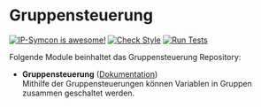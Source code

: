 # Gruppensteuerung

[![IP-Symcon is awesome!](https://img.shields.io/badge/IP--Symcon-5.0-blue.svg)](https://www.symcon.de)
[![Check Style](https://github.com/symcon/Gruppensteuerung/workflows/Check%20Style/badge.svg)](https://github.com/symcon/Gruppensteuerung/actions?query=workflow%3A"Check+Style")
[![Run Tests](https://github.com/symcon/Gruppensteuerung/workflows/Run%20Tests/badge.svg)](https://github.com/symcon/Gruppensteuerung/actions?query=workflow%3A"Run+Tests")

Folgende Module beinhaltet das Gruppensteuerung Repository:

- __Gruppensteuerung__ ([Dokumentation](https://www.symcon.de/de/service/dokumentation/modulreferenz/gruppensteuerung))  
	Mithilfe der Gruppensteuerungen können Variablen in Gruppen zusammen geschaltet werden.